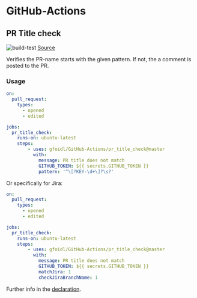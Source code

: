 # GitHub-Actions

## PR Title check

![build-test](https://github.com/gfoidl/GitHub-Actions/workflows/pr_title_check/badge.svg) 
[Source](./pr_title_check/)

Verifies the PR-name starts with the given pattern. If not, the a comment is posted to the PR.

### Usage

```yml
on:
  pull_request:
    types:
      - opened
      - edited

jobs:
  pr_title_check:
    runs-on: ubuntu-latest
    steps:
        - uses: gfoidl/GitHub-Actions/pr_title_check@master
          with:
            message: PR title does not match
            GITHUB_TOKEN: ${{ secrets.GITHUB_TOKEN }}
            pattern: '^\[?KEY-\d+\]?\s?'
```

Or specifically for Jira:

```yml
on:
  pull_request:
    types:
      - opened
      - edited

jobs:
  pr_title_check:
    runs-on: ubuntu-latest
    steps:
        - uses: gfoidl/GitHub-Actions/pr_title_check@master
          with:
            message: PR title does not match
            GITHUB_TOKEN: ${{ secrets.GITHUB_TOKEN }}
            matchJira: 1
            checkJiraBranchName: 1
```

Further info in the [declaration](./pr_title_check/action.yml).

